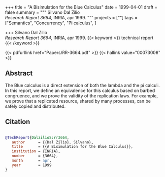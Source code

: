 +++
title = "A Bisimulation for the Blue Calculus"
date = 1999-04-01
draft = false
summary = """
Silvano Dal Zilio <br />
_Research Report 3664_, INRIA, apr 1999.
"""
projects = [""]
tags = ["Semantics", "Concurrency", "Pi calculus", ]

+++
Silvano Dal Zilio <br />
_Research Report 3664_, INRIA, apr 1999.
{{< keyword >}} technical report {{< /keyword >}}


{{< pdfurllink href="Papers/RR-3664.pdf" >}}
{{< hallink value="00073008" >}}

## Abstract
The Blue calculus is a direct extension of both the lambda and the pi calculi. In this
        report, we define an equivalence for this calculus based on barbed congruence, and we prove
        the validity of the replication laws. For example, we prove that a replicated resource,
        shared by many processes, can be safely copied and distributed.



## Citation

```bibtex

@TechReport{DalzilioS:rr3664,
   author      = {{Dal Zilio}, Silvano},
   title       = {{A Bisimulation for the Blue Calculus}},
   institution = {INRIA},
   number      = {3664}, 
   month       = apr, 
   year        = 1999
}

````
